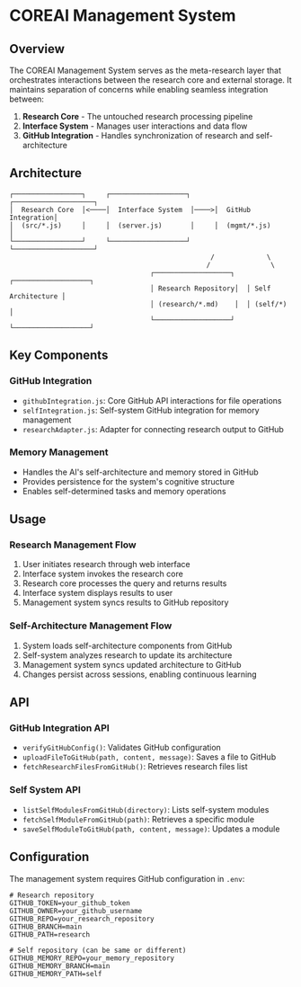 
# COREAI Management System

## Overview

The COREAI Management System serves as the meta-research layer that orchestrates interactions between the research core and external storage. It maintains separation of concerns while enabling seamless integration between:

1. **Research Core** - The untouched research processing pipeline
2. **Interface System** - Manages user interactions and data flow
3. **GitHub Integration** - Handles synchronization of research and self-architecture

## Architecture

```
┌─────────────────┐     ┌───────────────────┐     ┌────────────────────┐
│  Research Core  │<────│  Interface System  │────>│  GitHub Integration│
│  (src/*.js)     │     │  (server.js)       │     │  (mgmt/*.js)       │
└─────────────────┘     └───────────────────┘     └────────────────────┘
                                                  /             \
                                                 /               \
                                   ┌───────────────────┐  ┌───────────────────┐
                                   │ Research Repository│  │ Self Architecture │
                                   │ (research/*.md)    │  │ (self/*)          │
                                   └───────────────────┘  └───────────────────┘
```

## Key Components

### GitHub Integration
- `githubIntegration.js`: Core GitHub API interactions for file operations
- `selfIntegration.js`: Self-system GitHub integration for memory management
- `researchAdapter.js`: Adapter for connecting research output to GitHub

### Memory Management
- Handles the AI's self-architecture and memory stored in GitHub
- Provides persistence for the system's cognitive structure
- Enables self-determined tasks and memory operations

## Usage

### Research Management Flow
1. User initiates research through web interface
2. Interface system invokes the research core
3. Research core processes the query and returns results
4. Interface system displays results to user
5. Management system syncs results to GitHub repository

### Self-Architecture Management Flow
1. System loads self-architecture components from GitHub
2. Self-system analyzes research to update its architecture
3. Management system syncs updated architecture to GitHub
4. Changes persist across sessions, enabling continuous learning

## API

### GitHub Integration API
- `verifyGitHubConfig()`: Validates GitHub configuration
- `uploadFileToGitHub(path, content, message)`: Saves a file to GitHub
- `fetchResearchFilesFromGitHub()`: Retrieves research files list

### Self System API
- `listSelfModulesFromGitHub(directory)`: Lists self-system modules
- `fetchSelfModuleFromGitHub(path)`: Retrieves a specific module
- `saveSelfModuleToGitHub(path, content, message)`: Updates a module

## Configuration

The management system requires GitHub configuration in `.env`:

```
# Research repository
GITHUB_TOKEN=your_github_token
GITHUB_OWNER=your_github_username
GITHUB_REPO=your_research_repository
GITHUB_BRANCH=main
GITHUB_PATH=research

# Self repository (can be same or different)
GITHUB_MEMORY_REPO=your_memory_repository
GITHUB_MEMORY_BRANCH=main
GITHUB_MEMORY_PATH=self
```
